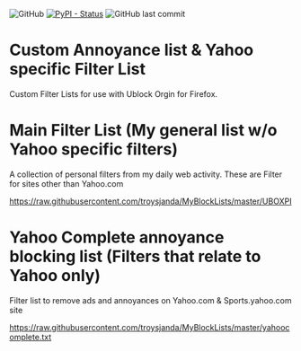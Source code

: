 ![GitHub](https://img.shields.io/github/license/troysjanda/MyBlockLists?style=plastic)
[![PyPI - Status](https://img.shields.io/pypi/status/Django.svg?style=plastic)](https://github.com/troysjanda/MyBlockLists)
![GitHub last commit](https://img.shields.io/github/last-commit/troysjanda/MyBlockLists?style=plastic)

# Custom Annoyance list & Yahoo specific Filter List

Custom Filter Lists for use with Ublock Orgin for Firefox.

# Main Filter List (My general list w/o Yahoo specific filters) 

A collection of personal filters from my daily web activity. These are Filter for sites other than Yahoo.com
 
https://raw.githubusercontent.com/troysjanda/MyBlockLists/master/UBOXPI

# Yahoo Complete annoyance blocking list (Filters that relate to Yahoo only)

Filter list to remove ads and annoyances on Yahoo.com & Sports.yahoo.com site

https://raw.githubusercontent.com/troysjanda/MyBlockLists/master/yahoocomplete.txt

